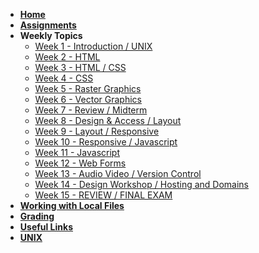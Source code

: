<!-- docs/_sidebar.md -->

* [**Home**](/)
* [**Assignments**](assignments.md)
* **Weekly Topics**
    * [Week 1 - Introduction / UNIX](/week-1)
    * [Week 2 - HTML]()
    * [Week 3 - HTML / CSS]()
    * [Week 4 - CSS]()
    * [Week 5 - Raster Graphics]()
    * [Week 6 - Vector Graphics]()
    * [Week 7 - Review / Midterm]()
    * [Week 8 - Design & Access / Layout]()
    * [Week 9 - Layout / Responsive]()
    * [Week 10 - Responsive / Javascript]()
    * [Week 11 - Javascript]()
    * [Week 12 - Web Forms]()
    * [Week 13 - Audio Video / Version Control]()
    * [Week 14 - Design Workshop / Hosting and Domains]()
    * [Week 15 - REVIEW / FINAL EXAM]()
* [**Working with Local Files**](local-files.md)
* [**Grading**](grading.md)
* [**Useful Links**](links.md)
* [**UNIX**](unix.md)
